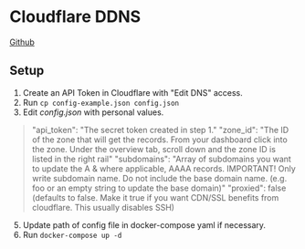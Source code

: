 # Cloudflare DDNS
[Github]("https://github.com/timothymiller/cloudflare-ddns")

## Setup
1. Create an API Token in Cloudflare with "Edit DNS" access.
2. Run `cp config-example.json config.json`
3. Edit *config.json* with personal values.
> "api_token": "The secret token created in step 1."
"zone_id": "The ID of the zone that will get the records. From your dashboard click into the zone. Under the overview tab, scroll down and the zone ID is listed in the right rail"
"subdomains": "Array of subdomains you want to update the A & where applicable, AAAA records. IMPORTANT! Only write subdomain name. Do not include the base domain name. (e.g. foo or an empty string to update the base domain)"
"proxied": false (defaults to false. Make it true if you want CDN/SSL benefits from cloudflare. This usually disables SSH)
5. Update path of config file in docker-compose yaml if necessary.
6. Run `docker-compose up -d`